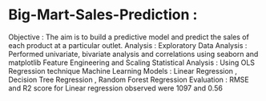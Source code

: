 # Big-Mart-Sales-Prediction : 
Objective : The aim is to build a predictive model and predict the sales of each product at a particular outlet.
Analysis :
Exploratory Data Analysis : Performed univariate, bivariate analysis and correlations using seaborn and matplotlib
Feature Engineering and Scaling
Statistical Analysis : Using OLS Regression technique
Machine Learning Models : Linear Regression , Decision Tree Regression , Random Forest Regression
Evaluation : RMSE and R2 score for Linear regression observed were 1097 and 0.56
